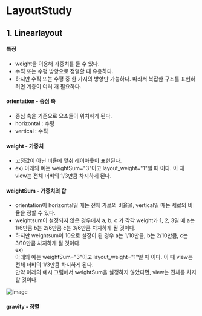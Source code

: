 # LayoutStudy
## 1. Linearlayout
#### 특징
- weight을 이용해 가중치를 둘 수 있다.
- 수직 또는 수평 방향으로 정렬할 때 유용하다.
- 하지만 수직 또는 수평 중 한 가지의 방향만 가능하다. 따라서 복잡한 구조를 표현하려면 계층이 여러 개 필요하다.

#### orientation - 중심 축
- 중심 축을 기준으로 요소들이 위치하게 된다.
- horizontal : 수평
- vertical : 수직

#### weight - 가중치
- 고정값이 아닌 비율에 맞춰 레이아웃이 표현된다.
- ex) 아래의 예는 weightSum="3"이고 layout_weight="1"일 때 이다. 이 때 view는 전체 너비의 1/3만큼 차지하게 된다.

#### weightSum - 가중치의 합
- orientation이 horizontal일 때는 전체 가로의 비율을, vertical일 때는 세로의 비율을 정할 수 있다.    
- weightsum이 설정되지 않은 경우에서 a, b, c 가 각각 weight가 1, 2, 3일 때 a는 1/6만큼 b는 2/6만큼 c는 3/6만큼 차지하게 될 것이다.
- 하지만 weightsum이 10으로 설정이 된 경우 a는 1/10만클, b는 2/10만큼, c는 3/10만큼 차지하게 될 것이다.       
ex)          
아래의 예는 weightSum="3"이고 layout_weight="1"일 때 이다. 이 때 view는 전체 너비의 1/3만큼 차지하게 된다.               
만약 아래의 예시 그림에서 weightSum을 설정하지 않았다면, view는 전체를 차지 할 것이다.            

![image](https://user-images.githubusercontent.com/68562176/95116298-c6a7e680-0781-11eb-8856-7a65d9f36624.png)

#### gravity - 정렬

